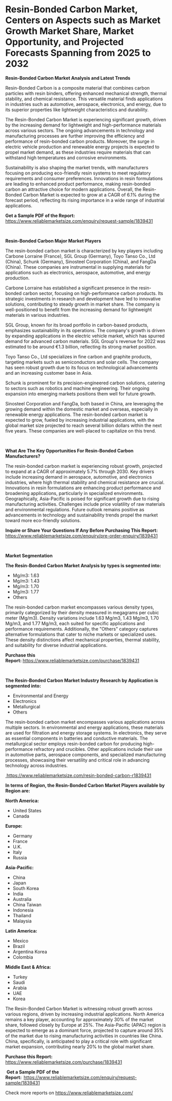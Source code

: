 <p><h1>Resin-Bonded Carbon Market, Centers on Aspects such as Market Growth Market Share, Market Opportunity, and Projected Forecasts Spanning from 2025 to 2032</h1></p><p><strong>Resin-Bonded Carbon Market Analysis and Latest Trends</strong></p>
<p><p>Resin-Bonded Carbon is a composite material that combines carbon particles with resin binders, offering enhanced mechanical strength, thermal stability, and chemical resistance. This versatile material finds applications in industries such as automotive, aerospace, electronics, and energy, due to its superior properties like lightweight characteristics and durability.</p><p>The Resin-Bonded Carbon Market is experiencing significant growth, driven by the increasing demand for lightweight and high-performance materials across various sectors. The ongoing advancements in technology and manufacturing processes are further improving the efficiency and performance of resin-bonded carbon products. Moreover, the surge in electric vehicle production and renewable energy projects is expected to propel market demand, as these industries require materials that can withstand high temperatures and corrosive environments.</p><p>Sustainability is also shaping the market trends, with manufacturers focusing on producing eco-friendly resin systems to meet regulatory requirements and consumer preferences. Innovations in resin formulations are leading to enhanced product performance, making resin-bonded carbon an attractive choice for modern applications. Overall, the Resin-Bonded Carbon Market is expected to grow at a CAGR of 6.1% during the forecast period, reflecting its rising importance in a wide range of industrial applications.</p></p>
<p><strong>Get a Sample PDF of the Report:&nbsp;</strong> <a href="https://www.reliablemarketsize.com/enquiry/request-sample/1839431?utm_campaign=2038&utm_medium=2&utm_source=Github&utm_content=ia&utm_term=03022025&utm_id=resin-bonded-carbon">https://www.reliablemarketsize.com/enquiry/request-sample/1839431</a></p>
<p>&nbsp;</p>
<p><strong>Resin-Bonded Carbon Major Market Players</strong></p>
<p><p>The resin-bonded carbon market is characterized by key players including Carbone Lorraine (France), SGL Group (Germany), Toyo Tanso Co., Ltd (China), Schunk (Germany), Sinosteel Corporation (China), and FangDa (China). These companies are instrumental in supplying materials for applications such as electronics, aerospace, automotive, and energy production.</p><p>Carbone Lorraine has established a significant presence in the resin-bonded carbon sector, focusing on high-performance carbon products. Its strategic investments in research and development have led to innovative solutions, contributing to steady growth in market share. The company is well-positioned to benefit from the increasing demand for lightweight materials in various industries.</p><p>SGL Group, known for its broad portfolio in carbon-based products, emphasizes sustainability in its operations. The company's growth is driven by expanding applications in the electric vehicle market, which has spurred demand for advanced carbon materials. SGL Group's revenue for 2022 was estimated to be around €1.3 billion, reflecting its strong market position.</p><p>Toyo Tanso Co., Ltd specializes in fine carbon and graphite products, targeting markets such as semiconductors and solar cells. The company has seen robust growth due to its focus on technological advancements and an increasing customer base in Asia.</p><p>Schunk is prominent for its precision-engineered carbon solutions, catering to sectors such as robotics and machine engineering. Their ongoing expansion into emerging markets positions them well for future growth.</p><p>Sinosteel Corporation and FangDa, both based in China, are leveraging the growing demand within the domestic market and overseas, especially in renewable energy applications. The resin-bonded carbon market is expected to grow, fueled by increasing industrial applications, with the global market size projected to reach several billion dollars within the next five years. These companies are well-placed to capitalize on this trend.</p></p>
<p>&nbsp;</p>
<p><strong>What Are The Key Opportunities For Resin-Bonded Carbon Manufacturers?</strong></p>
<p><p>The resin-bonded carbon market is experiencing robust growth, projected to expand at a CAGR of approximately 5.7% through 2030. Key drivers include increasing demand in aerospace, automotive, and electronics industries, where high thermal stability and chemical resistance are crucial. Innovations in resin formulations are enhancing product performance and broadening applications, particularly in specialized environments. Geographically, Asia-Pacific is poised for significant growth due to rising manufacturing activities. Challenges include price volatility of raw materials and environmental regulations. Future outlook remains positive as advancements in technology and sustainability trends propel the market toward more eco-friendly solutions.</p></p>
<p><strong>Inquire or Share Your Questions If Any Before Purchasing This Report:</strong> <a href="https://www.reliablemarketsize.com/enquiry/pre-order-enquiry/1839431?utm_campaign=2038&utm_medium=2&utm_source=Github&utm_content=ia&utm_term=03022025&utm_id=resin-bonded-carbon">https://www.reliablemarketsize.com/enquiry/pre-order-enquiry/1839431</a></p>
<p>&nbsp;</p>
<p><strong>Market Segmentation</strong></p>
<p><strong>The Resin-Bonded Carbon Market Analysis by types is segmented into:</strong></p>
<p><ul><li>Mg/m3: 1.63</li><li>Mg/m3: 1.43</li><li>Mg/m3: 1.70</li><li>Mg/m3: 1.77</li><li>Others</li></ul></p>
<p><p>The resin-bonded carbon market encompasses various density types, primarily categorized by their density measured in megagrams per cubic meter (Mg/m3). Density variations include 1.63 Mg/m3, 1.43 Mg/m3, 1.70 Mg/m3, and 1.77 Mg/m3, each suited for specific applications and performance requirements. Additionally, the "Others" category captures alternative formulations that cater to niche markets or specialized uses. These density distinctions affect mechanical properties, thermal stability, and suitability for diverse industrial applications.</p></p>
<p><strong>Purchase this Report:&nbsp;</strong><a href="https://www.reliablemarketsize.com/purchase/1839431?utm_campaign=2038&utm_medium=2&utm_source=Github&utm_content=ia&utm_term=03022025&utm_id=resin-bonded-carbon">https://www.reliablemarketsize.com/purchase/1839431</a></p>
<p>&nbsp;</p>
<p><strong>The Resin-Bonded Carbon Market Industry Research by Application is segmented into:</strong></p>
<p><ul><li>Environmental and Energy</li><li>Electronics</li><li>Metallurgical</li><li>Others</li></ul></p>
<p><p>The resin-bonded carbon market encompasses various applications across multiple sectors. In environmental and energy applications, these materials are used for filtration and energy storage systems. In electronics, they serve as essential components in batteries and conductive materials. The metallurgical sector employs resin-bonded carbon for producing high-performance refractory and crucibles. Other applications include their use in automotive parts, aerospace components, and specialized manufacturing processes, showcasing their versatility and critical role in advancing technology across industries.</p></p>
<p><a href="https://www.reliablemarketsize.com/resin-bonded-carbon-r1839431?utm_campaign=2038&utm_medium=2&utm_source=Github&utm_content=ia&utm_term=03022025&utm_id=resin-bonded-carbon">&nbsp;https://www.reliablemarketsize.com/resin-bonded-carbon-r1839431</a></p>
<p><strong>In terms of Region, the Resin-Bonded Carbon Market Players available by Region are:</strong></p>
<p>
    <p> <strong> North America: </strong>
        <ul>
            <li>United States</li>
            <li>Canada</li>
        </ul>
        </p> 
    <p> <strong> Europe: </strong>
        <ul>
            <li>Germany</li>
            <li>France</li>
            <li>U.K.</li>
            <li>Italy</li>
            <li>Russia</li>
        </ul>
        </p> 
    <p> <strong> Asia-Pacific: </strong>
        <ul>
            <li>China</li>
            <li>Japan</li>
            <li>South Korea</li>
            <li>India</li>
            <li>Australia</li>
            <li>China Taiwan</li>
            <li>Indonesia</li>
            <li>Thailand</li>
            <li>Malaysia</li>
        </ul>
        </p> 
    <p> <strong> Latin America: </strong>
        <ul>
            <li>Mexico</li>
            <li>Brazil</li>
            <li>Argentina Korea</li>
            <li>Colombia</li>
        </ul>
        </p> 
    <p> <strong> Middle East & Africa: </strong>
        <ul>
            <li>Turkey</li>
            <li>Saudi</li>
            <li>Arabia</li>
            <li>UAE</li>
            <li>Korea</li>
        </ul>
    </p>
    </p>
<p><p>The Resin-Bonded Carbon Market is witnessing robust growth across various regions, driven by increasing industrial applications. North America remains a key player, accounting for approximately 30% of the market share, followed closely by Europe at 25%. The Asia-Pacific (APAC) region is expected to emerge as a dominant force, projected to capture around 35% of the market due to rising manufacturing activities in countries like China. China, specifically, is anticipated to play a critical role with significant market expansion, contributing nearly 20% to the global market share.</p></p>
<p><strong>Purchase this Report: </strong><a href="https://www.reliablemarketsize.com/purchase/1839431?utm_campaign=2038&utm_medium=2&utm_source=Github&utm_content=ia&utm_term=03022025&utm_id=resin-bonded-carbon">https://www.reliablemarketsize.com/purchase/1839431</a></p>
<p>&nbsp;<strong>Get a Sample PDF of the Report:&nbsp;&nbsp;</strong><a href="https://www.reliablemarketsize.com/enquiry/request-sample/1839431?utm_campaign=2038&utm_medium=2&utm_source=Github&utm_content=ia&utm_term=03022025&utm_id=resin-bonded-carbon">https://www.reliablemarketsize.com/enquiry/request-sample/1839431</a></p>
<p><strong></strong></p>
<p>Check more reports on <a href="https://www.reliablemarketsize.com/?utm_campaign=2038&utm_medium=2&utm_source=Github&utm_content=ia&utm_term=03022025&utm_id=resin-bonded-carbon">https://www.reliablemarketsize.com/</a></p>